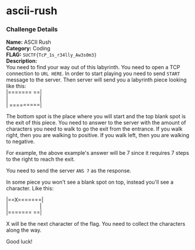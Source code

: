 # ascii-rush

### Challenge Details

**Name:** ASCII Rush  
**Category:** Coding  
**FLAG:** `SUCTF{TcP_1s_r34lly_Aw3s0m3}`  
**Description:**  
You need to find your way out of this labyrinth. You need to open a TCP connection to `URL HERE`. In order
to start playing you need to send `START` message to the server. Then server will send you a labyrinth piece looking
like this:   
|======= ==|   
|&nbsp;&nbsp;&nbsp;&nbsp;&nbsp;&nbsp;&nbsp;&nbsp;&nbsp;&nbsp;&nbsp;&nbsp;&nbsp;&nbsp;&nbsp;&nbsp;&nbsp;&nbsp;&nbsp;&nbsp;&nbsp;&nbsp;|   
| =========|

The bottom spot is the place where you will start and the top blank spot is the exit of this piece.
You need to answer to the server with the amount of characters you need to walk to go the exit from the entrance.
If you walk right, then you are walking to positive. If you walk left, then you are walking to negative.

For example, the above example's answer will be 7 since it requires 7 steps to the right to reach the exit.

You need to send the server `ANS 7` as the response.

In some piece you won't see a blank spot on top, instead you'll see a character. Like this:   

|==X=======|   
|&nbsp;&nbsp;&nbsp;&nbsp;&nbsp;&nbsp;&nbsp;&nbsp;&nbsp;&nbsp;&nbsp;&nbsp;&nbsp;&nbsp;&nbsp;&nbsp;&nbsp;&nbsp;&nbsp;&nbsp;&nbsp;&nbsp;|   
|======= ==|

X will be the next character of the flag. You need to collect the characters along the way.

Good luck!  

